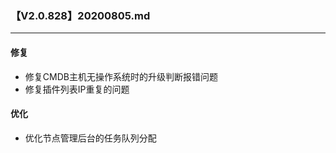 ### 【V2.0.828】20200805.md
----
#### 修复
- 修复CMDB主机无操作系统时的升级判断报错问题
- 修复插件列表IP重复的问题

#### 优化
- 优化节点管理后台的任务队列分配